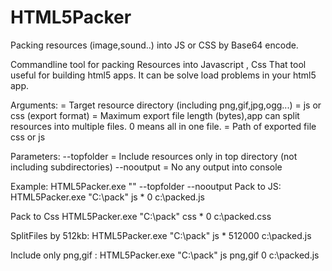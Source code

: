 # HTML5Packer
Packing resources (image,sound..) into JS or CSS by Base64 encode.

Commandline tool for packing Resources into Javascript , Css
That tool useful for building html5 apps. It can be solve load problems in your html5 app.

Arguments:
<TargetPath>       = Target resource directory (including png,gif,jpg,ogg...)
<exportType>       = js or css (export format)
<PackSize>         = Maximum export file length (bytes),app can split resources into multiple files. 0 means all in one file.
<TargetOutputFile> = Path of exported file css or js

Parameters:
--topfolder   =  Include resources only in top directory (not including subdirectories)
--nooutput    = No any output into console

Example:
HTML5Packer.exe "<TargetPath>" <exportType> <FormatTypes> <PackSize> <TargetOutputFile> --topfolder --nooutput
Pack to JS:
HTML5Packer.exe "C:\pack" js * 0 c:\packed.js
  
Pack to Css
HTML5Packer.exe "C:\pack" css * 0 c:\packed.css

 SplitFiles by 512kb:
  HTML5Packer.exe "C:\pack" js * 512000 c:\packed.js
  
 Include only png,gif :
  HTML5Packer.exe "C:\pack" js png,gif 0 c:\packed.js
